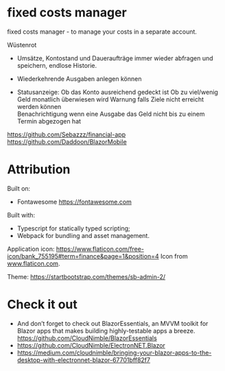 # fixed costs manager
 fixed costs manager - to manage your costs in a separate account.


Wüstenrot
- Umsätze, Kontostand und Daueraufträge immer wieder abfragen und speichern, endlose Historie.
- Wiederkehrende Ausgaben anlegen können
                 
- Statusanzeige: Ob das Konto ausreichend gedeckt ist
			     Ob zu viel/wenig Geld monatlich überwiesen wird
				 Warnung falls Ziele nicht erreicht werden können				 
                 Benachrichtigung wenn eine Ausgabe das Geld nicht bis zu einem Termin abgezogen hat

https://github.com/Sebazzz/financial-app
https://github.com/Daddoon/BlazorMobile

# Attribution
Built on:
- Fontawesome https://fontawesome.com

Built with:

- Typescript for statically typed scripting;
- Webpack for bundling and asset management.

Application icon:
https://www.flaticon.com/free-icon/bank_755195#term=finance&page=1&position=4
Icon from www.flaticon.com.

Theme:
https://startbootstrap.com/themes/sb-admin-2/


# Check it out
- And don’t forget to check out BlazorEssentials, an MVVM toolkit for Blazor apps that makes building highly-testable apps a breeze.
           https://github.com/CloudNimble/BlazorEssentials
- https://github.com/CloudNimble/ElectronNET.Blazor
- https://medium.com/cloudnimble/bringing-your-blazor-apps-to-the-desktop-with-electronnet-blazor-67701bff82f7
